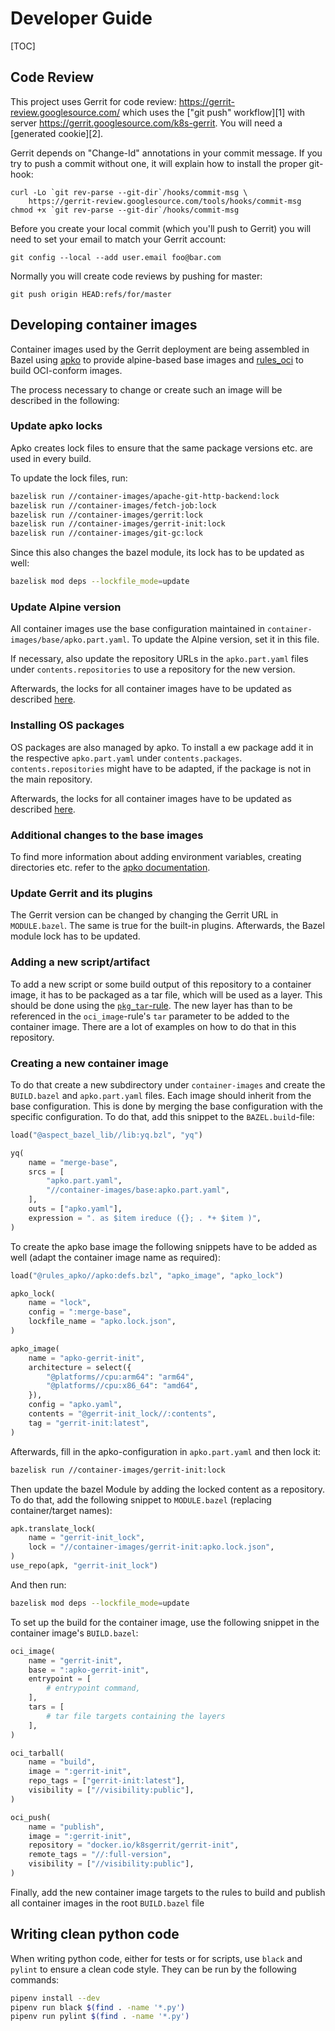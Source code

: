 # Developer Guide

[TOC]

## Code Review

This project uses Gerrit for code review:
https://gerrit-review.googlesource.com/
which uses the ["git push" workflow][1] with server
https://gerrit.googlesource.com/k8s-gerrit. You will need a
[generated cookie][2].

Gerrit depends on "Change-Id" annotations in your commit message.
If you try to push a commit without one, it will explain how to
install the proper git-hook:

```
curl -Lo `git rev-parse --git-dir`/hooks/commit-msg \
    https://gerrit-review.googlesource.com/tools/hooks/commit-msg
chmod +x `git rev-parse --git-dir`/hooks/commit-msg
```

Before you create your local commit (which you'll push to Gerrit)
you will need to set your email to match your Gerrit account:

```
git config --local --add user.email foo@bar.com
```

Normally you will create code reviews by pushing for master:

```
git push origin HEAD:refs/for/master
```

## Developing container images

Container images used by the Gerrit deployment are being assembled in Bazel using
[apko](https://github.com/chainguard-dev/apko) to provide alpine-based base images
and [rules_oci](https://github.com/bazel-contrib/rules_oci) to build OCI-conform
images.

The process necessary to change or create such an image will be described in the
following:

### Update apko locks

Apko creates lock files to ensure that the same package versions etc. are used
in every build.

To update the lock files, run:

```sh
bazelisk run //container-images/apache-git-http-backend:lock
bazelisk run //container-images/fetch-job:lock
bazelisk run //container-images/gerrit:lock
bazelisk run //container-images/gerrit-init:lock
bazelisk run //container-images/git-gc:lock
```

Since this also changes the bazel module, its lock has to be updated as well:

```sh
bazelisk mod deps --lockfile_mode=update
```

### Update Alpine version

All container images use the base configuration maintained in
`container-images/base/apko.part.yaml`. To update the Alpine version, set it
in this file.

If necessary, also update the repository URLs in the `apko.part.yaml` files under
`contents.repositories` to use a repository for the new version.

Afterwards, the locks for all container images have to be updated as described
[here](#update-apko-locks).

### Installing OS packages

OS packages are also managed by apko. To install a ew package add it in the
respective `apko.part.yaml` under `contents.packages`. `contents.repositories`
might have to be adapted, if the package is not in the main repository.

Afterwards, the locks for all container images have to be updated as described
[here](#update-apko-locks).

### Additional changes to the base images

To find more information about adding environment variables, creating directories
etc. refer to the [apko documentation](https://github.com/chainguard-dev/apko/blob/main/docs/apko_file.md).

### Update Gerrit and its plugins

The Gerrit version can be changed by changing the Gerrit URL in `MODULE.bazel`.
The same is true for the built-in plugins. Afterwards, the Bazel module lock
has to be updated.

### Adding a new script/artifact

To add a new script or some build output of this repository to a container image,
it has to be packaged as a tar file, which will be used as a layer. This should
be done using the [`pkg_tar`-rule](https://github.com/bazelbuild/rules_pkg/blob/main/docs/1.0.1/reference.md#pkg_tar).
The new layer has than to be referenced in the `oci_image`-rule's `tar` parameter
to be added to the container image.
There are a lot of examples on how to do that in this repository.

### Creating a new container image

To do that create a new subdirectory under `container-images` and create the
`BUILD.bazel` and `apko.part.yaml` files. Each image should inherit from the
base configuration. This is done by merging the base configuration with the
specific configuration. To do that, add this snippet to the `BAZEL.build`-file:

```python
load("@aspect_bazel_lib//lib:yq.bzl", "yq")

yq(
    name = "merge-base",
    srcs = [
        "apko.part.yaml",
        "//container-images/base:apko.part.yaml",
    ],
    outs = ["apko.yaml"],
    expression = ". as $item ireduce ({}; . *+ $item )",
)
```

To create the apko base image the following snippets have to be added as well
(adapt the container image name as required):

```python
load("@rules_apko//apko:defs.bzl", "apko_image", "apko_lock")

apko_lock(
    name = "lock",
    config = ":merge-base",
    lockfile_name = "apko.lock.json",
)

apko_image(
    name = "apko-gerrit-init",
    architecture = select({
        "@platforms//cpu:arm64": "arm64",
        "@platforms//cpu:x86_64": "amd64",
    }),
    config = "apko.yaml",
    contents = "@gerrit-init_lock//:contents",
    tag = "gerrit-init:latest",
)
```

Afterwards, fill in the apko-configuration in `apko.part.yaml` and then lock it:

```sh
bazelisk run //container-images/gerrit-init:lock
```

Then update the bazel Module by adding the locked content as a repository. To do
that, add the following snippet to `MODULE.bazel` (replacing container/target
names):

```python
apk.translate_lock(
    name = "gerrit-init_lock",
    lock = "//container-images/gerrit-init:apko.lock.json",
)
use_repo(apk, "gerrit-init_lock")
```

And then run:

```sh
bazelisk mod deps --lockfile_mode=update
```

To set up the build for the container image, use the following snippet in the
container image's `BUILD.bazel`:

```python
oci_image(
    name = "gerrit-init",
    base = ":apko-gerrit-init",
    entrypoint = [
        # entrypoint command,
    ],
    tars = [
        # tar file targets containing the layers
    ],
)

oci_tarball(
    name = "build",
    image = ":gerrit-init",
    repo_tags = ["gerrit-init:latest"],
    visibility = ["//visibility:public"],
)

oci_push(
    name = "publish",
    image = ":gerrit-init",
    repository = "docker.io/k8sgerrit/gerrit-init",
    remote_tags = "//:full-version",
    visibility = ["//visibility:public"],
)
```

Finally, add the new container image targets to the rules to build and
publish all container images in the root `BUILD.bazel` file

## Writing clean python code

When writing python code, either for tests or for scripts, use `black` and `pylint`
to ensure a clean code style. They can be run by the following commands:

```sh
pipenv install --dev
pipenv run black $(find . -name '*.py')
pipenv run pylint $(find . -name '*.py')
```
